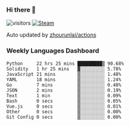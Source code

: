 ### Hi there 👋

![visitors](https://visitor-badge.glitch.me/badge?page_id=zhourunlai)
[![Steam](https://img.shields.io/badge/dynamic/json?label=Steam&query=%24.data.totalSubs&url=https%3A%2F%2Fapi.spencerwoo.com%2Fsubstats%2F%3Fsource%3DsteamGames%26queryKey%3D76561198285156854&suffix=%20Games&logo=steam&labelColor=134375&color=0b1a37&longCache=true)](http://steamcommunity.com/profiles/76561198285156854)

Auto updated by <a href="https://github.com/zhourunlai/zhourunlai/actions" target="_blank">zhourunlai/actions</a>

### Weekly Languages Dashboard

<!--PART:wakatime-->
```text
Python     22 hrs 25 mins █████████▒ 90.68%
Solidity   1 hr 25 mins   ▓░░░░░░░░░ 5.78%
JavaScript 21 mins        ▒░░░░░░░░░ 1.48%
YAML       18 mins        ▒░░░░░░░░░ 1.24%
Go         7 mins         ▒░░░░░░░░░ 0.48%
JSON       2 mins         ▒░░░░░░░░░ 0.19%
Text       1 min          ▒░░░░░░░░░ 0.09%
Bash       0 secs         ▒░░░░░░░░░ 0.05%
Vue.js     0 secs         ▒░░░░░░░░░ 0.01%
Other      0 secs         ▒░░░░░░░░░ 0.00%
Git Config 0 secs         ▒░░░░░░░░░ 0.00%
```
<!--PART:wakatime-->
